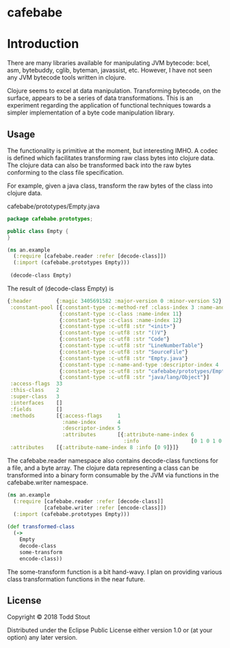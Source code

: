 # cafebabe

# Introduction

There are many libraries available for manipulating JVM bytecode:
bcel, asm, bytebuddy, cglib, byteman, javassist, etc. However, I have not
seen any JVM bytecode tools written in clojure.

Clojure seems to excel at data manipulation. Transforming bytecode, on the surface,
appears to be a series of data transformations. This is an experiment regarding 
the application of functional techniques towards a simpler implementation of a byte 
code manipulation library.

## Usage
The functionality is primitive at the moment, but interesting IMHO. A codec is defined which facilitates transforming 
raw class bytes into clojure data. The clojure data can also be transformed back into the raw bytes conforming 
to the class file specification.

For example, given a java class, transform the raw bytes of the class into clojure data.

cafebabe/prototypes/Empty.java
```java
package cafebabe.prototypes;

public class Empty {
}
```

```clojure
(ns an.example
  (:require [cafebabe.reader :refer [decode-class]])
  (:import (cafebabe.prototypes Empty)))
            
 (decode-class Empty)            
```
The result of (decode-class Empty) is
 
```clojure
{:header        {:magic 3405691582 :major-version 0 :minor-version 52}
 :constant-pool [{:constant-type :c-method-ref :class-index 3 :name-and-type-index 10}
                 {:constant-type :c-class :name-index 11}
                 {:constant-type :c-class :name-index 12}
                 {:constant-type :c-utf8 :str "<init>"}
                 {:constant-type :c-utf8 :str "()V"}
                 {:constant-type :c-utf8 :str "Code"}
                 {:constant-type :c-utf8 :str "LineNumberTable"}
                 {:constant-type :c-utf8 :str "SourceFile"}
                 {:constant-type :c-utf8 :str "Empty.java"}
                 {:constant-type :c-name-and-type :descriptor-index 4 :name-index 5}
                 {:constant-type :c-utf8 :str "cafebabe/prototypes/Empty"}
                 {:constant-type :c-utf8 :str "java/lang/Object"}]
 :access-flags  33
 :this-class    2
 :super-class   3
 :interfaces    []
 :fields        []
 :methods       [{:access-flags     1
                  :name-index       4
                  :descriptor-index 5
                  :attributes       [{:attribute-name-index 6
                                      :info                 [0 1 0 1 0 0 0 5 42 183 0 1 177 0 0 0 1 0 7 0 0 0 6 0 1 0 0 0 6]}]}]
 :attributes    [{:attribute-name-index 8 :info [0 9]}]}
```
The cafebabe.reader namespace also contains decode-class functions for a file, and a byte array.
The clojure data representing a class can be transformed into a binary form consumable by the JVM via functions
in the cafebabe.writer namespace.

```clojure
(ns an.example
  (:require [cafebabe.reader :refer [decode-class]]
            [cafebabe.writer :refer [encode-class]])
  (:import (cafebabe.prototypes Empty)))
  
(def transformed-class 
  (->
    Empty
    decode-class
    some-transform
    encode-class))  
```
The some-transform function is a bit hand-wavy. I plan on providing various class transformation functions in the near
future.

## License

Copyright © 2018 Todd Stout

Distributed under the Eclipse Public License either version 1.0 or (at
your option) any later version.
